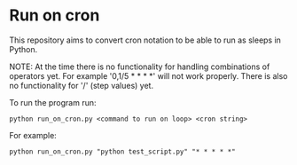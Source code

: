 # Run on cron

This repository aims to convert cron notation to be able to run as sleeps in Python.

NOTE: At the time there is no functionality for handling combinations of operators yet. For example '0,1/5 \* \* \* \*' will not work properly.
There is also no functionality for '/' (step values) yet.

To run the program run:

```
python run_on_cron.py <command to run on loop> <cron string>
```

For example:
```
python run_on_cron.py "python test_script.py" "* * * * *"
```
